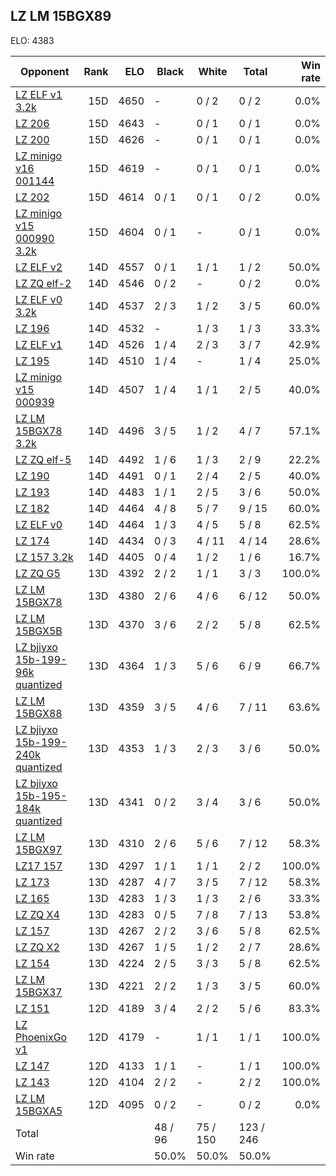 ## LZ LM 15BGX89 ##

ELO: 4383

Opponent | Rank | ELO | Black | White | Total | Win rate
---------|-----:|----:|-------|-------|-------|-------:
[LZ ELF v1 3.2k](LZ%20ELF%20v1%203.2k.md) | 15D | 4650 | - | 0 / 2 | 0 / 2 | 0.0%
[LZ 206](LZ%20206.md) | 15D | 4643 | - | 0 / 1 | 0 / 1 | 0.0%
[LZ 200](LZ%20200.md) | 15D | 4626 | - | 0 / 1 | 0 / 1 | 0.0%
[LZ minigo v16 001144](LZ%20minigo%20v16%20001144.md) | 15D | 4619 | - | 0 / 1 | 0 / 1 | 0.0%
[LZ 202](LZ%20202.md) | 15D | 4614 | 0 / 1 | 0 / 1 | 0 / 2 | 0.0%
[LZ minigo v15 000990 3.2k](LZ%20minigo%20v15%20000990%203.2k.md) | 15D | 4604 | 0 / 1 | - | 0 / 1 | 0.0%
[LZ ELF v2](LZ%20ELF%20v2.md) | 14D | 4557 | 0 / 1 | 1 / 1 | 1 / 2 | 50.0%
[LZ ZQ elf-2](LZ%20ZQ%20elf-2.md) | 14D | 4546 | 0 / 2 | - | 0 / 2 | 0.0%
[LZ ELF v0 3.2k](LZ%20ELF%20v0%203.2k.md) | 14D | 4537 | 2 / 3 | 1 / 2 | 3 / 5 | 60.0%
[LZ 196](LZ%20196.md) | 14D | 4532 | - | 1 / 3 | 1 / 3 | 33.3%
[LZ ELF v1](LZ%20ELF%20v1.md) | 14D | 4526 | 1 / 4 | 2 / 3 | 3 / 7 | 42.9%
[LZ 195](LZ%20195.md) | 14D | 4510 | 1 / 4 | - | 1 / 4 | 25.0%
[LZ minigo v15 000939](LZ%20minigo%20v15%20000939.md) | 14D | 4507 | 1 / 4 | 1 / 1 | 2 / 5 | 40.0%
[LZ LM 15BGX78 3.2k](LZ%20LM%2015BGX78%203.2k.md) | 14D | 4496 | 3 / 5 | 1 / 2 | 4 / 7 | 57.1%
[LZ ZQ elf-5](LZ%20ZQ%20elf-5.md) | 14D | 4492 | 1 / 6 | 1 / 3 | 2 / 9 | 22.2%
[LZ 190](LZ%20190.md) | 14D | 4491 | 0 / 1 | 2 / 4 | 2 / 5 | 40.0%
[LZ 193](LZ%20193.md) | 14D | 4483 | 1 / 1 | 2 / 5 | 3 / 6 | 50.0%
[LZ 182](LZ%20182.md) | 14D | 4464 | 4 / 8 | 5 / 7 | 9 / 15 | 60.0%
[LZ ELF v0](LZ%20ELF%20v0.md) | 14D | 4464 | 1 / 3 | 4 / 5 | 5 / 8 | 62.5%
[LZ 174](LZ%20174.md) | 14D | 4434 | 0 / 3 | 4 / 11 | 4 / 14 | 28.6%
[LZ 157 3.2k](LZ%20157%203.2k.md) | 14D | 4405 | 0 / 4 | 1 / 2 | 1 / 6 | 16.7%
[LZ ZQ G5](LZ%20ZQ%20G5.md) | 13D | 4392 | 2 / 2 | 1 / 1 | 3 / 3 | 100.0%
[LZ LM 15BGX78](LZ%20LM%2015BGX78.md) | 13D | 4380 | 2 / 6 | 4 / 6 | 6 / 12 | 50.0%
[LZ LM 15BGX5B](LZ%20LM%2015BGX5B.md) | 13D | 4370 | 3 / 6 | 2 / 2 | 5 / 8 | 62.5%
[LZ bjiyxo 15b-199-96k quantized](LZ%20bjiyxo%2015b-199-96k%20quantized.md) | 13D | 4364 | 1 / 3 | 5 / 6 | 6 / 9 | 66.7%
[LZ LM 15BGX88](LZ%20LM%2015BGX88.md) | 13D | 4359 | 3 / 5 | 4 / 6 | 7 / 11 | 63.6%
[LZ bjiyxo 15b-199-240k quantized](LZ%20bjiyxo%2015b-199-240k%20quantized.md) | 13D | 4353 | 1 / 3 | 2 / 3 | 3 / 6 | 50.0%
[LZ bjiyxo 15b-195-184k quantized](LZ%20bjiyxo%2015b-195-184k%20quantized.md) | 13D | 4341 | 0 / 2 | 3 / 4 | 3 / 6 | 50.0%
[LZ LM 15BGX97](LZ%20LM%2015BGX97.md) | 13D | 4310 | 2 / 6 | 5 / 6 | 7 / 12 | 58.3%
[LZ17 157](LZ17%20157.md) | 13D | 4297 | 1 / 1 | 1 / 1 | 2 / 2 | 100.0%
[LZ 173](LZ%20173.md) | 13D | 4287 | 4 / 7 | 3 / 5 | 7 / 12 | 58.3%
[LZ 165](LZ%20165.md) | 13D | 4283 | 1 / 3 | 1 / 3 | 2 / 6 | 33.3%
[LZ ZQ X4](LZ%20ZQ%20X4.md) | 13D | 4283 | 0 / 5 | 7 / 8 | 7 / 13 | 53.8%
[LZ 157](LZ%20157.md) | 13D | 4267 | 2 / 2 | 3 / 6 | 5 / 8 | 62.5%
[LZ ZQ X2](LZ%20ZQ%20X2.md) | 13D | 4267 | 1 / 5 | 1 / 2 | 2 / 7 | 28.6%
[LZ 154](LZ%20154.md) | 13D | 4224 | 2 / 5 | 3 / 3 | 5 / 8 | 62.5%
[LZ LM 15BGX37](LZ%20LM%2015BGX37.md) | 13D | 4221 | 2 / 2 | 1 / 3 | 3 / 5 | 60.0%
[LZ 151](LZ%20151.md) | 12D | 4189 | 3 / 4 | 2 / 2 | 5 / 6 | 83.3%
[LZ PhoenixGo v1](LZ%20PhoenixGo%20v1.md) | 12D | 4179 | - | 1 / 1 | 1 / 1 | 100.0%
[LZ 147](LZ%20147.md) | 12D | 4133 | 1 / 1 | - | 1 / 1 | 100.0%
[LZ 143](LZ%20143.md) | 12D | 4104 | 2 / 2 | - | 2 / 2 | 100.0%
[LZ LM 15BGXA5](LZ%20LM%2015BGXA5.md) | 12D | 4095 | 0 / 2 | - | 0 / 2 | 0.0%
Total | | | 48 / 96 | 75 / 150 | 123 / 246 | 
Win rate| | | 50.0% | 50.0% | 50.0% | 

